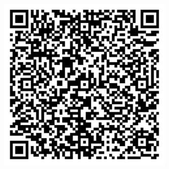 [![Binder](qr-code-drbg2.png)](https://mybinder.org/v2/gh/patrickhaddadteaching/drbg2/main?urlpath=voila%2Frender%2Fdrbg2_binder.ipynb)
